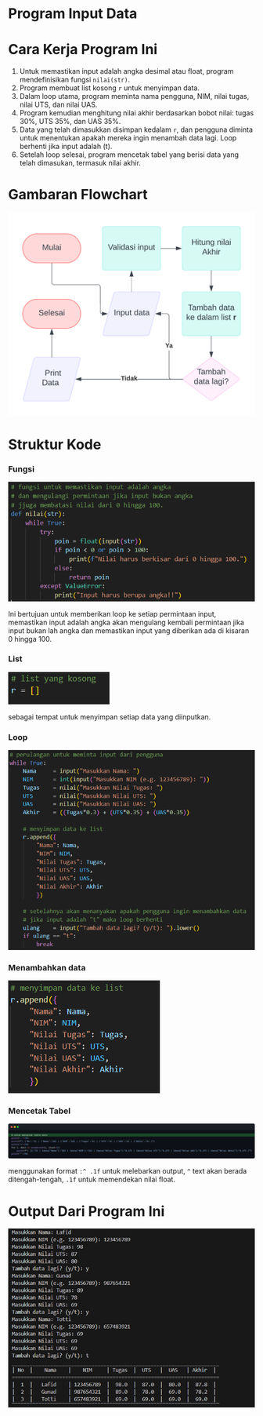# Program Input Data

# Cara Kerja Program Ini
1. Untuk memastikan input adalah angka desimal atau float, program mendefinisikan fungsi ```nilai(str)```.
2. Program membuat list kosong ```r``` untuk menyimpan data.
3. Dalam loop utama, program meminta nama pengguna, NIM, nilai tugas, nilai UTS, dan nilai UAS. 
4. Program kemudian menghitung nilai akhir berdasarkan bobot nilai: tugas 30%, UTS 35%, dan UAS 35%. 
5. Data yang telah dimasukkan disimpan kedalam ```r```, dan pengguna diminta untuk menentukan apakah mereka ingin menambah data lagi. Loop berhenti jika input adalah (t).
6. Setelah loop selesai, program mencetak tabel yang berisi data yang telah dimasukan, termasuk nilai akhir.

# Gambaran Flowchart
![alt text](gambar/flowchart.png)

# Struktur Kode

### Fungsi
![alt text](gambar/fungsi.png)

Ini bertujuan untuk memberikan loop ke setiap permintaan input, memastikan input adalah angka akan mengulang kembali permintaan jika input bukan lah angka dan memastikan input yang diberikan ada di kisaran 0 hingga 100.
### List
![alt text](gambar/listr.png)

sebagai tempat untuk menyimpan setiap data yang diinputkan.
### Loop
![alt text](gambar/loop.png)
### Menambahkan data
![alt text](gambar/appane.png)
### Mencetak Tabel
![alt text](gambar/tabl.png)

menggunakan format ```:^ .1f```
untuk melebarkan output, ```^``` text akan berada ditengah-tengah, ```.1f``` untuk memendekan nilai float.

# Output Dari Program Ini
![alt text](gambar/Hasil.png)